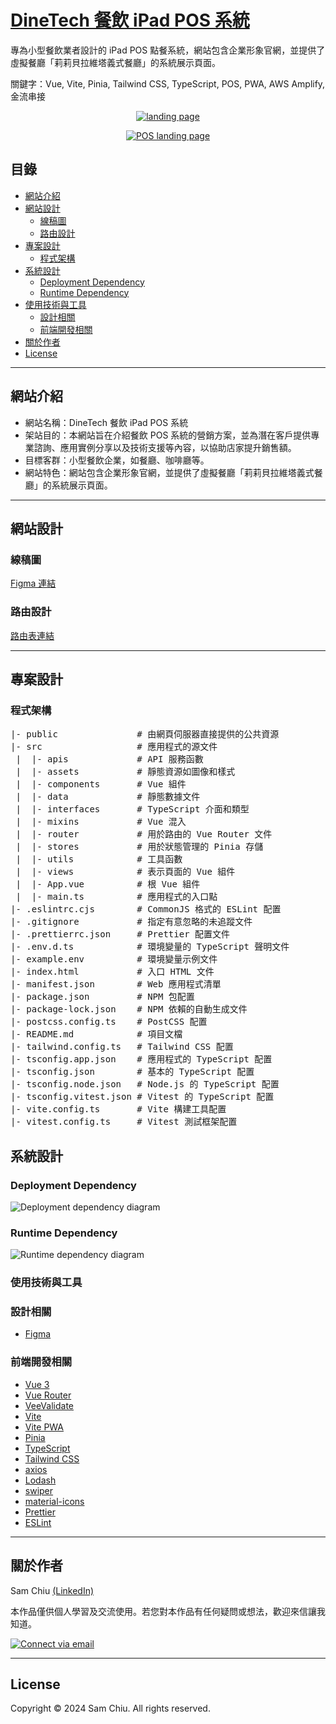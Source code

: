 # [DineTech 餐飲 iPad POS 系統](https://main.d1i05uiq01rayp.amplifyapp.com/)

專為小型餐飲業者設計的 iPad POS 點餐系統，網站包含企業形象官網，並提供了虛擬餐廳「莉莉貝拉維塔義式餐廳」的系統展示頁面。

關鍵字：Vue, Vite, Pinia, Tailwind CSS, TypeScript, POS, PWA, AWS Amplify, 金流串接

<p align="center">
  <a href="https://main.d1i05uiq01rayp.amplifyapp.com/" ><img src="src/assets/images/readme/readme-home.png" alt="landing page"></a>
</p>

<p align="center">
  <a href="https://main.d1i05uiq01rayp.amplifyapp.com/client" ><img src="src/assets/images/readme/readme-client.png" alt="POS landing page"></a>
</p>

## 目錄

- [網站介紹](#網站介紹)
- [網站設計](#網站設計)
  - [線稿圖](#線稿圖)
  - [路由設計](#路由設計)
- [專案設計](#專案設計)
  - [程式架構](#程式架構)
- [系統設計](#系統設計)
  - [Deployment Dependency](#deployment-dependency)
  - [Runtime Dependency](#runtime-dependency)
- [使用技術與工具](#使用技術與工具)
  - [設計相關](#設計相關)
  - [前端開發相關](#前端開發相關)
- [關於作者](#關於作者)
- [License](#License)

---

## 網站介紹

- 網站名稱：DineTech 餐飲 iPad POS 系統
- 架站目的：本網站旨在介紹餐飲 POS 系統的營銷方案，並為潛在客戶提供專業諮詢、應用實例分享以及技術支援等內容，以協助店家提升銷售額。
- 目標客群：小型餐飲企業，如餐廳、咖啡廳等。
- 網站特色：網站包含企業形象官網，並提供了虛擬餐廳「莉莉貝拉維塔義式餐廳」的系統展示頁面。

---

## 網站設計

### 線稿圖

[Figma 連結](https://www.figma.com/design/lFt6jwme8xNuks6pFJekZi/DineTech-%E9%A4%90%E9%A3%B2%E7%B3%BB%E7%B5%B1---Wireframe?node-id=0-1&t=srd40wSFif51hq5r-1)

### 路由設計

[路由表連結](https://main.d1i05uiq01rayp.amplifyapp.com/routes)

---

## 專案設計

### 程式架構

<pre>
|- public               # 由網頁伺服器直接提供的公共資源
|- src                  # 應用程式的源文件
 |  |- apis             # API 服務函數
 |  |- assets           # 靜態資源如圖像和樣式
 |  |- components       # Vue 組件
 |  |- data             # 靜態數據文件
 |  |- interfaces       # TypeScript 介面和類型
 |  |- mixins           # Vue 混入
 |  |- router           # 用於路由的 Vue Router 文件
 |  |- stores           # 用於狀態管理的 Pinia 存儲
 |  |- utils            # 工具函數
 |  |- views            # 表示頁面的 Vue 組件
 |  |- App.vue          # 根 Vue 組件
 |  |- main.ts          # 應用程式的入口點
|- .eslintrc.cjs        # CommonJS 格式的 ESLint 配置
|- .gitignore           # 指定有意忽略的未追蹤文件
|- .prettierrc.json     # Prettier 配置文件
|- .env.d.ts            # 環境變量的 TypeScript 聲明文件
|- example.env          # 環境變量示例文件
|- index.html           # 入口 HTML 文件
|- manifest.json        # Web 應用程式清單
|- package.json         # NPM 包配置
|- package-lock.json    # NPM 依賴的自動生成文件
|- postcss.config.ts    # PostCSS 配置
|- README.md            # 項目文檔
|- tailwind.config.ts   # Tailwind CSS 配置
|- tsconfig.app.json    # 應用程式的 TypeScript 配置
|- tsconfig.json        # 基本的 TypeScript 配置
|- tsconfig.node.json   # Node.js 的 TypeScript 配置
|- tsconfig.vitest.json # Vitest 的 TypeScript 配置
|- vite.config.ts       # Vite 構建工具配置
|- vitest.config.ts     # Vitest 測試框架配置
</pre>

## 系統設計

### Deployment Dependency

<img src="src/assets/images/readme/readme-deployment-dependency.png" alt="Deployment dependency diagram">

### Runtime Dependency

<img src="src/assets/images/readme/readme-runtime-dependency.png" alt="Runtime dependency diagram">

### 使用技術與工具

### 設計相關

- [Figma](https://www.figma.com/)

### 前端開發相關

- [Vue 3](https://vuejs.org/)
- [Vue Router](https://router.vuejs.org/)
- [VeeValidate](https://vee-validate.logaretm.com/v4/)
- [Vite](https://vitejs.dev/)
- [Vite PWA](https://vite-pwa-org.netlify.app/)
- [Pinia](https://pinia.vuejs.org/)
- [TypeScript](https://www.typescriptlang.org/)
- [Tailwind CSS](https://tailwindcss.com/)
- [axios](https://github.com/axios/axios)
- [Lodash](https://lodash.com/)
- [swiper](https://github.com/nolimits4web/Swiper)
- [material-icons](https://github.com/marella/material-icons)
- [Prettier](https://prettier.io/)
- [ESLint](https://eslint.org/)

---

## 關於作者

Sam Chiu [(LinkedIn)](https://www.linkedin.com/in/sam-chiu-4b7557137/)

本作品僅供個人學習及交流使用。若您對本作品有任何疑問或想法，歡迎來信讓我知道。

<p align="left">
  <a href="mailto:samchiu064@gmail.com"> 
  <img src="https://img.shields.io/badge/Gmail-c14438?style=flat&logo=Gmail&logoColor=white" alt="Connect via email">
  </a>
</p>

---

## License

Copyright © 2024 Sam Chiu. All rights reserved.

